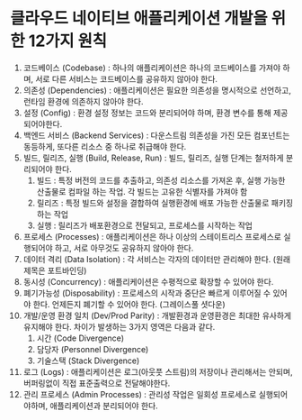 # 클라우드 네이티브 애플리케이션 개발을 위한 12가지 원칙  
1. 코드베이스 (Codebase) : 하나의 애플리케이션은 하나의 코드베이스를 가져야 하며, 서로 다른 서비스는 코드베이스를 공유하지 않아야 한다.
2. 의존성 (Dependencies) : 애플리케이션은 필요한 의존성을 명시적으로 선언하고, 런타임 환경에 의존하지 않아야 한다.
3. 설정 (Config) : 환경 설정 정보는 코드와 분리되어야 하며, 환경 변수를 통해 제공되어야한다.
4. 백엔드 서비스 (Backend Services) : 다운스트림 의존성을 가진 모든 컴포넌트는 동등하게, 또다른 리소스 중 하나로 취급해야 한다.
5. 빌드, 릴리즈, 실행 (Build, Release, Run) : 빌드, 릴리즈, 실행 단계는 철저하게 분리되어야 한다.
	1. 빌드 : 특정 버전의 코드를 추출하고, 의존성 리소스를 가져온 후, 실행 가능한 산출물로 컴파일 하는 작업. 각 빌드는 고유한 식별자를 가져야 함
	2. 릴리즈 : 특정 빌드와 설정을 결합하여 실행환경에 배포 가능한 산출물로 패키징하는 작업
	3. 실행 : 릴리즈가 배포환경으로 전달되고, 프로세스를 시작하는 작업
6. 프로세스 (Processes) : 애플리케이션은 하나 이상의 스테이트리스 프로세스로 실행되어야 하고, 서로 아무것도 공유하지 않아야 한다.
7. 데이터 격리 (Data Isolation) : 각 서비스는 각자의 데이터만 관리해야 한다. (원래 제목은 포트바인딩)
8. 동시성 (Concurrency) : 애플리케이션은 수평적으로 확장할 수 있어야 한다.
9. 폐기가능성 (Disposability) : 프로세스의 시작과 중단은 빠르게 이루어질 수 있어야 한다. 언제든지 폐기할 수 있어야 한다. (그레이스풀 셧다운)
10. 개발/운영 환경 일치 (Dev/Prod Parity) : 개발환경과 운영환경은 최대한 유사하게 유지해야 한다. 차이가 발생하는 3가지 영역은 다음과 같다.
	1. 시간 (Code Divergence)
	2. 담당자 (Personnel Divergence)
	3. 기술스택 (Stack Divergence)
11. 로그 (Logs) : 애플리케이션은 로그(아웃풋 스트림)의 저장이나 관리해서는 안되며, 버퍼링없이 직접 표준출력으로 전달해야한다.
12. 관리 프로세스 (Admin Processes) : 관리성 작업은 일회성 프로세스로 실행되어야하며, 애플리케이션과 분리되어야 한다.